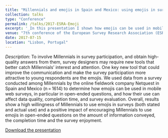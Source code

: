 ```yaml
---
title: "Millennials and emojis in Spain and Mexico: using emojis in surveys targeting millennials"
collection: talks
type: "Conference"
permalink: /talks/2017-ESRA-Emoji
excerpt: '_In this presentation I shown how emojis can be used in mobile web surveys, in particular in open-ended questions, and how their use can affect data quality, completion time, and survey evaluation._ [Read more](https://orioljbosch.github.io/talks/2017-ESRA-Emoji)'
venue: "7th conference of the European Survey Research Association (ESRA)"
date: 2017-07-15
location: "Lisbon, Portugal"
---
```


_Description_: To involve Millennials in survey participation, and obtain high-quality answers from them, survey designers may require new tools that better catch Millennials’ interest and attention. One key new tool that could improve the communication and make the survey participation more attractive to young respondents are the emojis. We used data from a survey conducted among Millennials by the online fieldwork company Netquest in Spain and Mexico (n = 1614) to determine how emojis can be used in mobile web surveys, in particular in open-ended questions, and how their use can affect data quality, completion time, and survey evaluation. Overall, results show a high willingness of Millennials to use emojis in surveys (both stated and actual use) and a positive impact of encouraging Millennials to use emojis in open-ended questions on the amount of information conveyed, the completion time and the survey enjoyment.

[Download the presentation](http://orioljbosch.github.io/files/Oriol_Bosch_ESRA_EMOJI.pptx)
